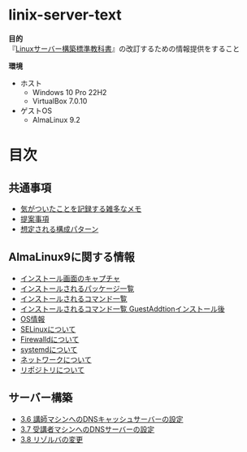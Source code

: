 # linix-server-text

**目的**  
『[Linuxサーバー構築標準教科書](https://linuc.org/textbooks/server/)』の改訂するための情報提供をすること  


**環境**
- ホスト
  - Windows 10 Pro 22H2
  - VirtualBox 7.0.10
- ゲストOS
  - AlmaLinux 9.2


# 目次

## 共通事項

- [気がついたことを記録する雑多なメモ](/memo.md)
- [提案事項](/suggestions.md)
- [想定される構成パターン](/diagram.md)

## AlmaLinux9に関する情報

- [インストール画面のキャプチャ](/almalinux9.2_install.md)
- [インストールされるパッケージ一覧](/almalinux9.2_packagelist.md)
- [インストールされるコマンド一覧](/almalinux9.2_commandlist.md)
- [インストールされるコマンド一覧 GuestAddtionインストール後](/almalinux9.2_commandlist_GA.md)
- [OS情報](/almalinux9.2_osinfo.md)
- [SELinuxについて](/almalinux9.2_selinux.md)
- [Firewalldについて](/almalinux9.2_firewalld.md)
- [systemdについて](/almalinux9.2_systemd.md)
- [ネットワークについて](/almalinux9.2_network.md)
- [リポジトリについて](/almalinux9.2_repo.md)


## サーバー構築

- [3.6 講師マシンへのDNSキャッシュサーバーの設定](/section3.6_dns_unbound.md)
- [3.7 受講者マシンへのDNSサーバーの設定](/section3.7_dns_bind.md)
- [3.8 リゾルバの変更](/section3.8_dns_changeresolver.md)
